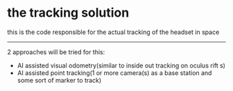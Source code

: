 # the tracking solution

this is the code responsible for the actual tracking of the headset in space

***

2 approaches will be tried for this:
* AI assisted visual odometry(similar to inside out tracking on oculus rift s)
* AI assisted point tracking(1 or more camera(s) as a base station and some sort of marker to track)
